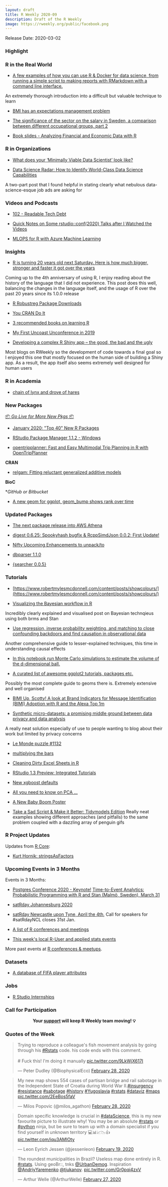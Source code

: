 ```yaml
---
layout: draft
title: R Weekly 2020-09
description: Draft of the R Weekly
image: https://rweekly.org/public/facebook.png
---
```


Release Date: 2020-03-02

###  Highlight




### R in the Real World

+ [A few examples of how you can use R & Docker for data science, from running a simple script to making reports with RMarkdown with a command line interface.](https://www.robertmylesmcdonnell.com/content/posts/docker/) 

An extremely thorough introduction into a difficult but valuable technique to learn

+ [BMI has an expectations management problem](http://freerangestats.info/blog/2020/02/23/bmi)

+ [The significance of the sector on the salary in Sweden, a comparison between different occupational groups, part 2](http://mikaellundqvist.rbind.io/2020/02/23/the-significance-of-the-sector-on-the-salary-in-sweden-a-comparison-between-different-occupational-groups-part-2/)

+ [Book slides - Analyzing Financial and Economic Data with R](https://www.msperlin.com/blog/post/2020-02-25-afedr-ed2-slides-available/)


###  R in Organizations

+ [What does your ‘Minimally Viable Data Scientist’ look like?](https://www.mango-solutions.com/what-does-your-minimally-viable-data-scientist-look-like/)

+ [Data Science Radar: How to Identify World-Class Data Science Capabilities](https://www.mango-solutions.com/data-science-radar-how-to-identify-world-class-data-science-capabilities/)

A two-part post that I found helpful in stating clearly what nebulous data-science-esque job ads are asking for


###  Videos and Podcasts

+ [102 - Readable Tech Debt](http://nssdeviations.com/102-readable-tech-debt?tdest_id=743150)

+ [Quick Notes on Some rstudio::conf(2020) Talks after I Watched the Videos](https://yihui.org/en/2020/02/rstudio-conf-videos/)

+ [MLOPS for R with Azure Machine Learning](https://blog.revolutionanalytics.com/2020/02/mlops-for-r-with-azure-machine-learning.html)


### Insights

+ [R is turning 20 years old next Saturday. Here is how much bigger, stronger and faster it got over the years](https://jozef.io/r921-happy-birthday-r/)

Coming up to the 4th anniversary of using R, I enjoy reading about the history of the language that I did not experience. This post does this well, balancing the changes in the language itself, and the usage of R over the past 20 years since its 1.0.0 release

+ [R Robustreg Package Downloads](https://blog.alpha-analysis.com/2020/02/r-robustreg-package-downloads.html)

+ [You CRAN Do It](https://ivelasq.rbind.io/blog/you-cran-do-it/)

+ [3 recommended books on learning R](https://theautomatic.net/2020/02/25/3-recommended-books-on-learning-r/)

+ [My First Uncoast Unconference in 2019](https://yihui.org/en/2020/02/uncoast-unconf/)

+ [Developing a complex R Shiny app – the good, the bad and the ugly](https://datascience.blog.wzb.eu/2020/02/27/developing-a-complex-r-shiny-app/)

Most blogs on RWeekly so the development of code towards a final goal so I enjoyed this one that mostly focused on the human side of building a Shiny app. As a result, the app itself also seems extremely well designed for human users

###  R in Academia

+ [chain of lynx and drove of hares](https://xianblog.wordpress.com/2020/02/27/chain-of-lynx-and-drove-of-hares/)


###  New Packages

<p class="added-hostname"><a href="https://rweekly.org/live" target="_blank" class="externalLink">📦 <i>Go Live for More New Pkgs</i> 📦</a></p>

+ [January 2020: "Top 40" New R Packages](https://rviews.rstudio.com/2020/02/24/january-2020-top-40-new-r-packages/)

+ [RStudio Package Manager 1.1.2 - Windows](https://blog.rstudio.com/2020/02/27/rstudio-package-manager-1-1-2-windows/)

+ [opentripplanner: Fast and Easy Multimodal Trip Planning in R with OpenTripPlanner](https://ropensci.org/technotes/2020/02/25/opentripplanner/)

**CRAN**

+ [relgam: Fitting reluctant generalized additive models](https://statisticaloddsandends.wordpress.com/2020/02/22/relgam-fitting-reluctant-generalized-additive-models/)


**BioC**


**GitHub or Bitbucket*

+ [A new geom for ggplot, geom_bump shows rank over time](https://github.com/davidsjoberg/ggbump)


### Updated Packages

+ [The next package release into AWS Athena](https://dyfanjones.me/post/the-next-package-release-into-aws-athena/)

+ [digest 0.6.25: Spookyhash bugfix & RcppSimdJson 0.0.2: First Update!](http://dirk.eddelbuettel.com/blog/2020/02/22/#digest_0.6.25)

+ [Nifty Upcoming Enhancements to unpack/to](http://www.win-vector.com/blog/2020/02/nifty-upcoming-enhancements-to-unpack-to/)

+ [dbparser 1.1.0](https://cran.r-project.org/web/packages/dbparser/index.html)

+ [{searcher 0.0.5}](https://thecoatlessprofessor.com/software-releases/searcher/searcher-v0.0.5-released-search-twitter-and-search-experience-customizations/)


###  Tutorials

+ [https://www.robertmylesmcdonnell.com/content/posts/showcolours/](https://www.robertmylesmcdonnell.com/content/posts/showcolours/)

+ [Visualizing the Bayesian workflow in R](https://www.monicaalexander.com/posts/2020-28-02-bayes_viz/)

Incredibly clearly explained and visualised post on Bayesian technqieus using both brms and Stan

+ [Use regression, inverse probability weighting, and matching to close confounding backdoors and find causation in observational data](https://www.andrewheiss.com/blog/2020/02/25/closing-backdoors-dags/)

Another comprehensive guide to lesser-explained techniques, this time in understanding causal effects

+ [In this notebook run Monte Carlo simulations to estimate the volume of the d-dimensional ball.](https://juanitorduz.github.io/vol_d_ball/)

+ [A curated list of awesome ggplot2 tutorials, packages etc. ](https://github.com/erikgahner/awesome-ggplot2)

Possibly the most complete guide to geoms there is. Extremely extensive and well organised

+ [BIMI Up, Scotty! A look at Brand Indicators for Message Identification (BIMI) Adoption with R and the Alexa Top 1m](https://rud.is/b/2020/02/21/bimi-up-scotty-a-look-at-brand-indicators-for-message-identification-bimi-adoption-with-r-and-the-alexa-top-1m/)

+ [Synthetic micro-datasets: a promising middle ground between data privacy and data analysis](https://www.brodrigues.co/blog/2020-02-23-synthpop/)

A really neat solution especially of use to people wanting to blog about their work but limited by privacy concerns

+ [Le Monde puzzle #1132](https://xianblog.wordpress.com/2020/02/24/le-monde-puzzle-1132/)

+ [multiplying the bars](https://xianblog.wordpress.com/2020/02/25/multiplying-the-bars/)

+ [Cleaning Dirty Excel Sheets in R](https://www.sophieheloisebennett.com/posts/excel-sheet-cleaning/)

+ [RStudio 1.3 Preview: Integrated Tutorials](https://blog.rstudio.com/2020/02/25/rstudio-1-3-integrated-tutorials/)

+ [New xgboost defaults](http://philipppro.github.io/xgboost_defaults/)

+ [All you need to know on PCA …](https://francoishusson.wordpress.com/2020/02/28/all-you-need-to-know-on-pca/)

+ [A New Baby Boom Poster](https://kieranhealy.org/blog/archives/2020/02/26/a-new-baby-boom-poster/)

+ [Take a Sad Script & Make it Better: Tidymodels Edition](https://alison.rbind.io/post/2020-02-27-better-tidymodels/)
Really neat examples showing different approaches (and pitfalls) to the same problem coupled with a dazzling array of penguin gifs

<!--<div class="post-more-begin></div><div class="post-more-end"></div>-->

###  R Project Updates

Updates from [R Core](http://developer.r-project.org/blosxom.cgi/R-devel/NEWS):

* [Kurt Hornik: stringsAsFactors](https://developer.r-project.org/Blog/public/2020/02/16/stringsasfactors/)

###  Upcoming Events in 3 Months

Events in 3 Months:

+ [Postgres Conference 2020 - Keynote!](https://www.littlemissdata.com/blog/postgres2020) 
[Time-to-Event Analytics: Probabilistic Programming with R and Stan (Malmö, Sweden), March 31](https://www.meetup.com/Skane-R-User-Group/events/268627833/)

+ [satRday Johannesburg 2020](https://joburg2020.satrdays.org/)

+ [satRday Newcastle upon Tyne, April the 4th](https://newcastle2020.satrdays.org/), Call for speakers for #satRdayNCL closes 31st Jan.

+ [A list of R conferences and meetings](https://jumpingrivers.github.io/meetingsR/events.html)

+ [This week's local R-User and applied stats events](https://community.rstudio.com/c/irl)

More past events at [R conferences & meetups](https://conf.rweekly.org).


### Datasets

+ [A database of FIFA player attributes](https://github.com/RobWHickman/fifadb)

### Jobs

 + [R Studio Internships](https://rstudio.com/about/job-posting/?gh_jid=4019930003)


###  Call for Participation


<p class="hide-support added-hostname support-rweekly" style="text-align: center;font-weight: bold;">Your <a class="non-visited externalLink" href="https://www.patreon.com/rweekly" onclick="pas(this)">support</a> will keep R Weekly team moving! 💡</p>

###  Quotes of the Week

<blockquote class="twitter-tweet"><p lang="en" dir="ltr">Trying to reproduce a colleague&#39;s fish movement analysis by going through his <a href="https://twitter.com/hashtag/Rstats?src=hash&amp;ref_src=twsrc%5Etfw">#Rstats</a> code. his code ends with this comment.<br><br># Fuck this! I&#39;m doing it manually <a href="https://t.co/9LkWjX617I">pic.twitter.com/9LkWjX617I</a></p>&mdash; Peter Dudley (@BiophysicalEco) <a href="https://twitter.com/BiophysicalEco/status/1233419349370654721?ref_src=twsrc%5Etfw">February 28, 2020</a></blockquote> <script async src="https://platform.twitter.com/widgets.js" charset="utf-8"></script> 

<blockquote class="twitter-tweet"><p lang="en" dir="ltr">My new map shows 554 cases of partisan bridge and rail sabotage in the Independent State of Croatia during World War II.<a href="https://twitter.com/hashtag/insurgency?src=hash&amp;ref_src=twsrc%5Etfw">#insurgency</a> <a href="https://twitter.com/hashtag/resistance?src=hash&amp;ref_src=twsrc%5Etfw">#resistance</a> <a href="https://twitter.com/hashtag/sabotage?src=hash&amp;ref_src=twsrc%5Etfw">#sabotage</a> <a href="https://twitter.com/hashtag/history?src=hash&amp;ref_src=twsrc%5Etfw">#history</a> <a href="https://twitter.com/hashtag/Yugoslavia?src=hash&amp;ref_src=twsrc%5Etfw">#Yugoslavia</a> <a href="https://twitter.com/hashtag/rstats?src=hash&amp;ref_src=twsrc%5Etfw">#rstats</a> <a href="https://twitter.com/hashtag/dataviz?src=hash&amp;ref_src=twsrc%5Etfw">#dataviz</a> <a href="https://twitter.com/hashtag/maps?src=hash&amp;ref_src=twsrc%5Etfw">#maps</a> <a href="https://t.co/2EeBos5faV">pic.twitter.com/2EeBos5faV</a></p>&mdash; Milos Popovic (@milos_agathon) <a href="https://twitter.com/milos_agathon/status/1233417809222389760?ref_src=twsrc%5Etfw">February 28, 2020</a></blockquote> <script async src="https://platform.twitter.com/widgets.js" charset="utf-8"></script> 

<blockquote class="twitter-tweet"><p lang="en" dir="ltr">Domain specific knowledge is crucial in <a href="https://twitter.com/hashtag/dataScience?src=hash&amp;ref_src=twsrc%5Etfw">#dataScience</a>, this is my new favourite picture to illustrate why! You may be an absolute <a href="https://twitter.com/hashtag/rstats?src=hash&amp;ref_src=twsrc%5Etfw">#rstats</a> or <a href="https://twitter.com/hashtag/python?src=hash&amp;ref_src=twsrc%5Etfw">#python</a> ninja, but be sure to team up with a domain specialist if you find yourself in unknown territory 💻📊📈📉👍 <a href="https://t.co/iqu3AMIOty">pic.twitter.com/iqu3AMIOty</a></p>&mdash; Leon Eyrich Jessen (@jessenleon) <a href="https://twitter.com/jessenleon/status/1230034908506214406?ref_src=twsrc%5Etfw">February 19, 2020</a></blockquote> <script async src="https://platform.twitter.com/widgets.js" charset="utf-8"></script> 

<blockquote class="twitter-tweet"><p lang="en" dir="ltr">The roundest municipalities in Brazil? Useless map done entirely in R. <a href="https://twitter.com/hashtag/rstats?src=hash&amp;ref_src=twsrc%5Etfw">#rstats</a>. Using geoBr::, tnks <a href="https://twitter.com/UrbanDemog?ref_src=twsrc%5Etfw">@UrbanDemog</a>. Inspiration <a href="https://twitter.com/AndriyYaremenko?ref_src=twsrc%5Etfw">@AndriyYaremenko</a> <a href="https://twitter.com/tjukanov?ref_src=twsrc%5Etfw">@tjukanov</a>. <a href="https://t.co/Gr0pqi4zxV">pic.twitter.com/Gr0pqi4zxV</a></p>&mdash; Arthur Welle (@ArthurWelle) <a href="https://twitter.com/ArthurWelle/status/1233089782219202561?ref_src=twsrc%5Etfw">February 27, 2020</a></blockquote> <script async src="https://platform.twitter.com/widgets.js" charset="utf-8"></script> 
